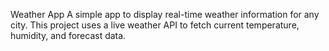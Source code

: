 Weather App
A simple app to display real-time weather information for any city. This project uses a live weather API to fetch current temperature, humidity, and forecast data.
